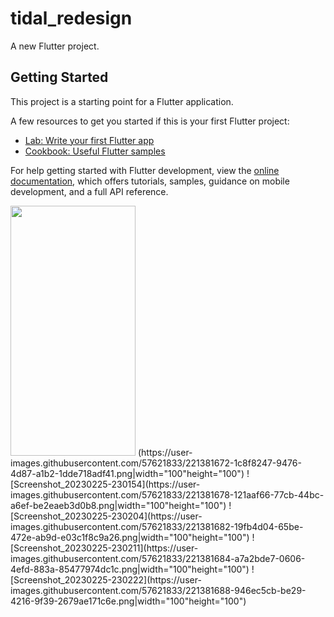 # tidal_redesign

A new Flutter project.

## Getting Started

This project is a starting point for a Flutter application.

A few resources to get you started if this is your first Flutter project:

- [Lab: Write your first Flutter app](https://docs.flutter.dev/get-started/codelab)
- [Cookbook: Useful Flutter samples](https://docs.flutter.dev/cookbook)

For help getting started with Flutter development, view the
[online documentation](https://docs.flutter.dev/), which offers tutorials,
samples, guidance on mobile development, and a full API reference.

<img src="https://user-images.githubusercontent.com/57621833/221381672-1c8f8247-9476-4d87-a1b2-1dde718adf41.png" data-canonical-src="https://user-images.githubusercontent.com/57621833/221381672-1c8f8247-9476-4d87-a1b2-1dde718adf41.png" width="200" height="400" />
(https://user-images.githubusercontent.com/57621833/221381672-1c8f8247-9476-4d87-a1b2-1dde718adf41.png|width="100"height="100")
![Screenshot_20230225-230154](https://user-images.githubusercontent.com/57621833/221381678-121aaf66-77cb-44bc-a6ef-be2eaeb3d0b8.png|width="100"height="100")
![Screenshot_20230225-230204](https://user-images.githubusercontent.com/57621833/221381682-19fb4d04-65be-472e-ab9d-e03c1f8c9a26.png|width="100"height="100")
![Screenshot_20230225-230211](https://user-images.githubusercontent.com/57621833/221381684-a7a2bde7-0606-4efd-883a-85477974dc1c.png|width="100"height="100")
![Screenshot_20230225-230222](https://user-images.githubusercontent.com/57621833/221381688-946ec5cb-be29-4216-9f39-2679ae171c6e.png|width="100"height="100")
